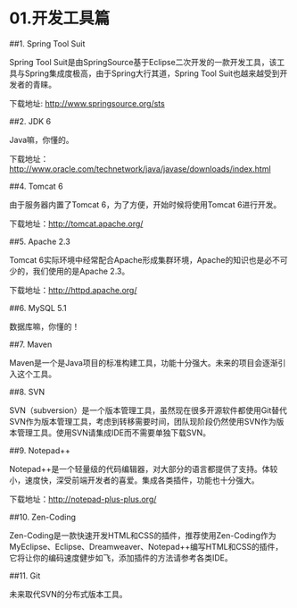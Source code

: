 # 01.开发工具篇

##1. Spring Tool Suit

  Spring Tool Suit是由SpringSource基于Eclipse二次开发的一款开发工具，该工具与Spring集成度极高，由于Spring大行其道，Spring Tool Suit也越来越受到开发者的青睐。
  
  下载地址: <a href="http://www.springsource.org/sts">http://www.springsource.org/sts</a>
  
##2. JDK 6
  
  Java嘛，你懂的。
  
  下载地址：<a href="http://www.oracle.com/technetwork/java/javase/downloads/index.html">http://www.oracle.com/technetwork/java/javase/downloads/index.html</a>

##4. Tomcat 6

  由于服务器内置了Tomcat 6，为了方便，开始时候将使用Tomcat 6进行开发。
  
  下载地址：<a href="http://tomcat.apache.org/">http://tomcat.apache.org/</a>

##5. Apache 2.3

  Tomcat 6实际环境中经常配合Apache形成集群环境，Apache的知识也是必不可少的，我们使用的是Apache 2.3。
  
  下载地址：<a href="http://httpd.apache.org/">http://httpd.apache.org/</a>

##6. MySQL 5.1
  
  数据库嘛，你懂的！

##7. Maven
  
  Maven是一个是Java项目的标准构建工具，功能十分强大。未来的项目会逐渐引入这个工具。
    
##8. SVN

  SVN（subversion）是一个版本管理工具，虽然现在很多开源软件都使用Git替代SVN作为版本管理工具，考虑到转移需要时间，团队现阶段仍然使用SVN作为版本管理工具。使用SVN请集成IDE而不需要单独下载SVN。

##9. Notepad++

  Notepad++是一个轻量级的代码编辑器，对大部分的语言都提供了支持。体较小，速度快，深受前端开发者的喜爱。集成各类插件，功能也十分强大。

  下载地址：<a href="http://notepad-plus-plus.org/">http://notepad-plus-plus.org/</a>
  
##10. Zen-Coding

  Zen-Coding是一款快速开发HTML和CSS的插件，推荐使用Zen-Coding作为MyEclipse、Eclipse、Dreamweaver、Notepad++编写HTML和CSS的插件，它将让你的编码速度健步如飞，添加插件的方法请参考各类IDE。

##11. Git

  未来取代SVN的分布式版本工具。
